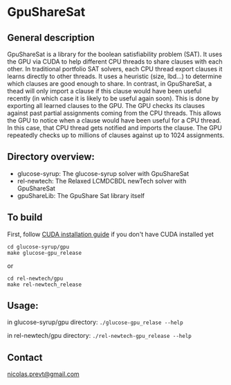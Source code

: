 # GpuShareSat

## General description

GpuShareSat is a library for the boolean satisfiability problem (SAT). It uses the GPU via CUDA to help different CPU threads to share clauses with each other.
In traditional portfolio SAT solvers, each CPU thread export clauses it learns directly to other threads. It uses a heuristic (size, lbd...) to determine which clauses are good enough to share. 
In contrast, in GpuShareSat, a thead will only import a clause if this clause would have been useful recently (in which case it is likely to be useful again soon).
This is done by exporting all learned clauses to the GPU. The GPU checks its clauses against past partial assignments coming from the CPU threads. This allows the GPU to notice when a clause would have been useful for a CPU thread. In this case, that CPU thread gets notified and imports the clause. 
The GPU repeatedly checks up to millions of clauses against up to 1024 assignments.

## Directory overview:
- glucose-syrup:  The glucose-syrup solver with GpuShareSat
- rel-newtech:    The Relaxed LCMDCBDL newTech solver with GpuShareSat
- gpuShareLib:    The GpuShare Sat library itself

## To build
First, follow [CUDA installation guide](https://docs.nvidia.com/cuda/cuda-quick-start-guide/index.html) if you don't have CUDA installed yet
```
cd glucose-syrup/gpu
make glucose-gpu_release
```
or 
```
cd rel-newtech/gpu
make rel-newtech_release
```

## Usage:

in glucose-syrup/gpu directory: ```./glucose-gpu_relase --help```

in rel-newtech/gpu directory: ```./rel-newtech-gpu_release --help```

## Contact
[nicolas.prevt@gmail.com](mailto:nicolas.prevt@gmail.com)

